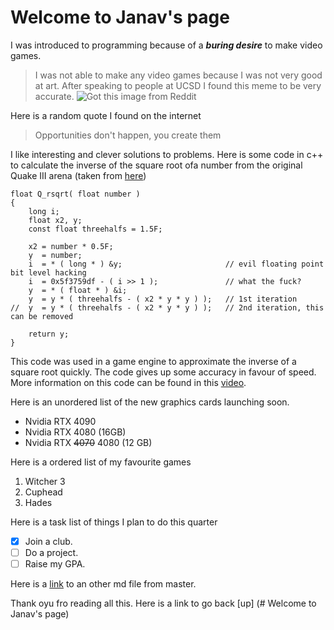 # Welcome to Janav's page

I was introduced to programming because of a ***buring desire*** to make video games. 

> I was not able to make any video games because I was not very good at art.
> After speaking to people at UCSD I found this meme to be very accurate.
![Got this image from Reddit](https://preview.redd.it/1pxgsysejuu81.gif?format=mp4&s=e482610240b1bf32bd273dc7733e0551716737a0)

Here is a random quote I found on the internet
> Opportunities don't happen, you create them

I like interesting and clever solutions to problems.
Here is some code in c++ to calculate the inverse of the square root ofa number from the original Quake III arena (taken from [here](https://github.com/id-Software/Quake-III-Arena))
```
float Q_rsqrt( float number )
{
	long i;
	float x2, y;
	const float threehalfs = 1.5F;

	x2 = number * 0.5F;
	y  = number;
	i  = * ( long * ) &y;                       // evil floating point bit level hacking
	i  = 0x5f3759df - ( i >> 1 );               // what the fuck? 
	y  = * ( float * ) &i;
	y  = y * ( threehalfs - ( x2 * y * y ) );   // 1st iteration
//	y  = y * ( threehalfs - ( x2 * y * y ) );   // 2nd iteration, this can be removed

	return y;
}
```
This code was used in a game engine to approximate the inverse of a square root quickly. The code gives up some accuracy in favour of speed. 
More information on this code can be found in this [video](https://www.youtube.com/watch?v=p8u_k2LIZyo).

Here is an unordered list of the new graphics cards launching soon.
- Nvidia RTX 4090
- Nvidia RTX 4080 (16GB)
- Nvidia RTX ~~4070~~ 4080 (12 GB)

Here is a ordered list of my favourite games
1. Witcher 3
2. Cuphead
3. Hades

Here is a task list of things I plan to do this quarter
- [X] Join a club.
- [ ] Do a project.
- [ ] Raise my GPA.

Here is a [link](/README.md) to an other md file from master.

Thank oyu fro reading all this.
Here is a link to go back [up] (# Welcome to Janav's page)
